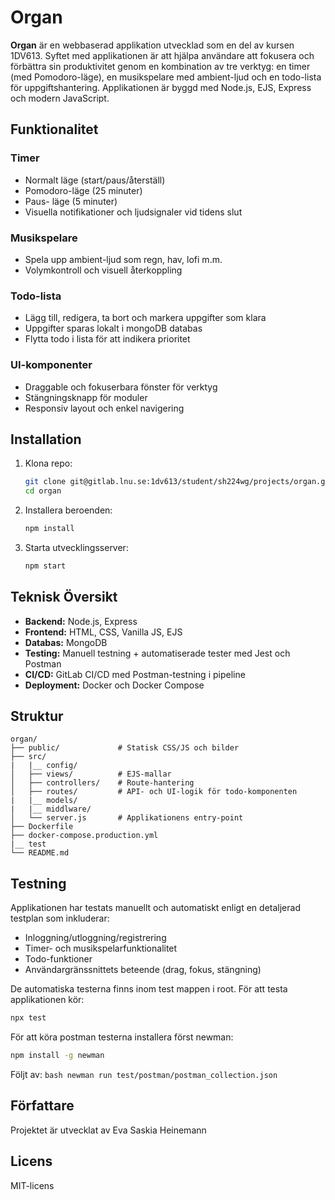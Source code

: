 # Organ

**Organ** är en webbaserad applikation utvecklad som en del av kursen 1DV613. Syftet med applikationen är att hjälpa användare att fokusera och förbättra sin produktivitet genom en kombination av tre verktyg: en timer (med Pomodoro-läge), en musikspelare med ambient-ljud och en todo-lista för uppgiftshantering. Applikationen är byggd med Node.js, EJS, Express och modern JavaScript.

## Funktionalitet

### Timer
- Normalt läge (start/paus/återställ)
- Pomodoro-läge (25 minuter)
- Paus- läge (5 minuter)
- Visuella notifikationer och ljudsignaler vid tidens slut

### Musikspelare
- Spela upp ambient-ljud som regn, hav, lofi m.m.
- Volymkontroll och visuell återkoppling

### Todo-lista
- Lägg till, redigera, ta bort och markera uppgifter som klara
- Uppgifter sparas lokalt i mongoDB databas
- Flytta todo i lista för att indikera prioritet

### UI-komponenter
- Draggable och fokuserbara fönster för verktyg
- Stängningsknapp för moduler
- Responsiv layout och enkel navigering

## Installation

1. Klona repo:
   ```bash
   git clone git@gitlab.lnu.se:1dv613/student/sh224wg/projects/organ.git
   cd organ
   ````

2. Installera beroenden:

   ```bash
   npm install
   ```

3. Starta utvecklingsserver:

   ```bash
   npm start
   ```

## Teknisk Översikt

* **Backend:** Node.js, Express
* **Frontend:** HTML, CSS, Vanilla JS, EJS
* **Databas:** MongoDB
* **Testing:** Manuell testning + automatiserade tester med Jest och Postman
* **CI/CD:** GitLab CI/CD med Postman-testning i pipeline
* **Deployment:** Docker och Docker Compose

## Struktur

```
organ/
├── public/             # Statisk CSS/JS och bilder
├── src/
|   |__ config/
│   ├── views/          # EJS-mallar
│   ├── controllers/    # Route-hantering
│   ├── routes/         # API- och UI-logik för todo-komponenten
|   |__ models/
|   |__ middlware/
│   └── server.js       # Applikationens entry-point
├── Dockerfile
├── docker-compose.production.yml
|__ test
└── README.md
```

## Testning

Applikationen har testats manuellt och automatiskt enligt en detaljerad testplan som inkluderar:

* Inloggning/utloggning/registrering
* Timer- och musikspelarfunktionalitet
* Todo-funktioner
* Användargränssnittets beteende (drag, fokus, stängning)

De automatiska testerna finns inom test mappen i root.
För att testa applikationen kör:
   ```bash
   npx test
   ```
För att köra postman testerna installera först newman:
   ```bash
   npm install -g newman
   ```
Följt av:
    ```bash
    newman run test/postman/postman_collection.json
    ```

## Författare

Projektet är utvecklat av Eva Saskia Heinemann

## Licens

MIT-licens
